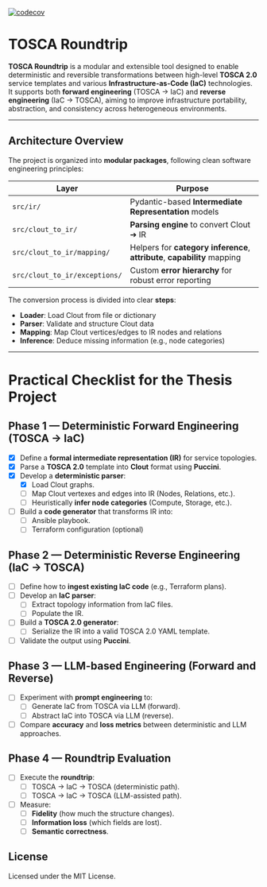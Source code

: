 
[![codecov](https://codecov.io/gh/xDaryamo/tosca-roundtrip/graph/badge.svg?token=ro729s0Eyg)](https://codecov.io/gh/xDaryamo/tosca-roundtrip)

# TOSCA Roundtrip

**TOSCA Roundtrip** is a modular and extensible tool designed to enable deterministic and reversible transformations between high-level **TOSCA 2.0** service templates and various **Infrastructure-as-Code (IaC)** technologies.  
It supports both **forward engineering** (TOSCA → IaC) and **reverse engineering** (IaC → TOSCA), aiming to improve infrastructure portability, abstraction, and consistency across heterogeneous environments.  

---

## Architecture Overview

The project is organized into **modular packages**, following clean software engineering principles:

| Layer               | Purpose                                                                  |
|---------------------|--------------------------------------------------------------------------|
| `src/ir/`            | Pydantic-based **Intermediate Representation** models                   |
| `src/clout_to_ir/`   | **Parsing engine** to convert Clout ➔ IR                               |
| `src/clout_to_ir/mapping/`           | Helpers for **category inference**, **attribute**, **capability** mapping |
| `src/clout_to_ir/exceptions/`        | Custom **error hierarchy** for robust error reporting                   |

The conversion process is divided into clear **steps**:
- **Loader**: Load Clout from file or dictionary
- **Parser**: Validate and structure Clout data
- **Mapping**: Map Clout vertices/edges to IR nodes and relations
- **Inference**: Deduce missing information (e.g., node categories)

---

# Practical Checklist for the Thesis Project

## Phase 1 — Deterministic Forward Engineering (TOSCA → IaC)

- [x] Define a **formal intermediate representation (IR)** for service topologies.
- [x] Parse a **TOSCA 2.0** template into **Clout** format using **Puccini**.
- [x] Develop a **deterministic parser**:
  - [x] Load Clout graphs.
  - [ ] Map Clout vertexes and edges into IR (Nodes, Relations, etc.).
  - [ ] Heuristically **infer node categories** (Compute, Storage, etc.).
- [ ] Build a **code generator** that transforms IR into:
  - [ ] Ansible playbook.
  - [ ] Terraform configuration (optional)

## Phase 2 — Deterministic Reverse Engineering (IaC → TOSCA)

- [ ] Define how to **ingest existing IaC code** (e.g., Terraform plans).
- [ ] Develop an **IaC parser**:
  - [ ] Extract topology information from IaC files.
  - [ ] Populate the IR.
- [ ] Build a **TOSCA 2.0 generator**:
  - [ ] Serialize the IR into a valid TOSCA 2.0 YAML template.
- [ ] Validate the output using **Puccini**.

## Phase 3 — LLM-based Engineering (Forward and Reverse)

- [ ] Experiment with **prompt engineering** to:
  - [ ] Generate IaC from TOSCA via LLM (forward).
  - [ ] Abstract IaC into TOSCA via LLM (reverse).
- [ ] Compare **accuracy** and **loss metrics** between deterministic and LLM approaches.

## Phase 4 — Roundtrip Evaluation

- [ ] Execute the **roundtrip**:
  - [ ] TOSCA → IaC → TOSCA (deterministic path).
  - [ ] TOSCA → IaC → TOSCA (LLM-assisted path).
- [ ] Measure:
  - [ ] **Fidelity** (how much the structure changes).
  - [ ] **Information loss** (which fields are lost).
  - [ ] **Semantic correctness**.

## License

Licensed under the MIT License.

